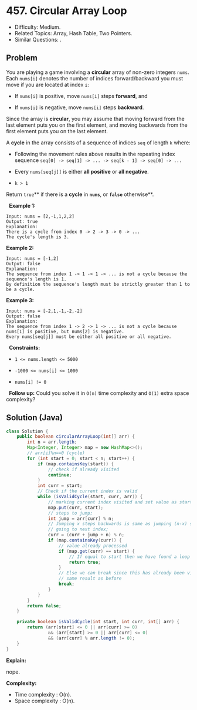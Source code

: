 # 457. Circular Array Loop

- Difficulty: Medium.
- Related Topics: Array, Hash Table, Two Pointers.
- Similar Questions: .

## Problem

You are playing a game involving a **circular** array of non-zero integers ```nums```. Each ```nums[i]``` denotes the number of indices forward/backward you must move if you are located at index ```i```:


	
- If ```nums[i]``` is positive, move ```nums[i]``` steps **forward**, and
	
- If ```nums[i]``` is negative, move ```nums[i]``` steps **backward**.


Since the array is **circular**, you may assume that moving forward from the last element puts you on the first element, and moving backwards from the first element puts you on the last element.

A **cycle** in the array consists of a sequence of indices ```seq``` of length ```k``` where:


	
- Following the movement rules above results in the repeating index sequence ```seq[0] -> seq[1] -> ... -> seq[k - 1] -> seq[0] -> ...```
	
- Every ```nums[seq[j]]``` is either **all positive** or **all negative**.
	
- ```k > 1```


Return ```true```** if there is a **cycle** in **```nums```**, or **```false```** otherwise**.

 
**Example 1:**

```
Input: nums = [2,-1,1,2,2]
Output: true
Explanation:
There is a cycle from index 0 -> 2 -> 3 -> 0 -> ...
The cycle's length is 3.
```

**Example 2:**

```
Input: nums = [-1,2]
Output: false
Explanation:
The sequence from index 1 -> 1 -> 1 -> ... is not a cycle because the sequence's length is 1.
By definition the sequence's length must be strictly greater than 1 to be a cycle.
```

**Example 3:**

```
Input: nums = [-2,1,-1,-2,-2]
Output: false
Explanation:
The sequence from index 1 -> 2 -> 1 -> ... is not a cycle because nums[1] is positive, but nums[2] is negative.
Every nums[seq[j]] must be either all positive or all negative.
```

 
**Constraints:**


	
- ```1 <= nums.length <= 5000```
	
- ```-1000 <= nums[i] <= 1000```
	
- ```nums[i] != 0```


 
**Follow up:** Could you solve it in ```O(n)``` time complexity and ```O(1)``` extra space complexity?


## Solution (Java)

```java
class Solution {
    public boolean circularArrayLoop(int[] arr) {
        int n = arr.length;
        Map<Integer, Integer> map = new HashMap<>();
        // arr[i]%n==0 (cycle)
        for (int start = 0; start < n; start++) {
            if (map.containsKey(start)) {
                // check if already visited
                continue;
            }
            int curr = start;
            // Check if the current index is valid
            while (isValidCycle(start, curr, arr)) {
                // marking current index visited and set value as start of loop
                map.put(curr, start);
                // steps to jump;
                int jump = arr[curr] % n;
                // Jumping x steps backwards is same as jumping (n-x) steps forward
                // going to next index;
                curr = (curr + jump + n) % n;
                if (map.containsKey(curr)) {
                    // value already processed
                    if (map.get(curr) == start) {
                        // If equal to start then we have found a loop
                        return true;
                    }
                    // Else we can break since this has already been visited hence we will get the
                    // same result as before
                    break;
                }
            }
        }
        return false;
    }

    private boolean isValidCycle(int start, int curr, int[] arr) {
        return (arr[start] <= 0 || arr[curr] >= 0)
                && (arr[start] >= 0 || arr[curr] <= 0)
                && (arr[curr] % arr.length != 0);
    }
}
```

**Explain:**

nope.

**Complexity:**

* Time complexity : O(n).
* Space complexity : O(n).
